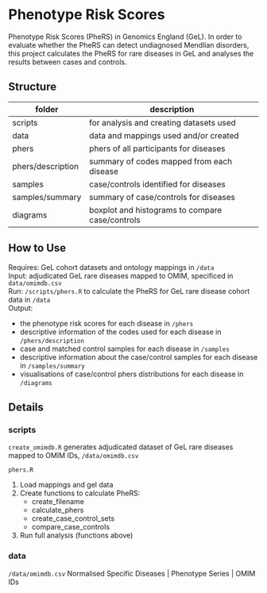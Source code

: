 # Phenotype Risk Scores

Phenotype Risk Scores (PheRS) in Genomics England (GeL). In order to evaluate whether the PheRS can detect undiagnosed Mendlian disorders, this project calculates the PheRS for rare diseases in GeL and analyses the results between cases and controls.  


## Structure

folder              | description
--------------------|---------------------------------------------------
scripts            | for analysis and creating datasets used
data               | data and mappings used and/or created
phers              | phers of all participants for diseases 
phers/description  | summary of codes mapped from each disease
samples            | case/controls identified for diseases
samples/summary    | summary of case/controls for diseases
diagrams           | boxplot and histograms to compare case/controls

## How to Use
Requires: GeL cohort datasets and ontology mappings in `/data`  
Input: adjudicated GeL rare diseases mapped to OMIM, specificed in `data/omimdb.csv`  
Run: `/scripts/phers.R` to calculate the PheRS for GeL rare disease cohort data in `/data`    
Output:  
-  the phenotype risk scores for each disease in `/phers`
-  descriptive information of the codes used for each disease in `/phers/description`
-  case and matched control samples for each disease in `/samples`
-  descriptive information about the case/control samples for each disease in `/samples/summary`
-  visualisations of case/control phers distributions for each disease in `/diagrams`


## Details

### scripts

`create_omimdb.R` 
generates adjudicated dataset of GeL rare diseases mapped to OMIM IDs, `/data/omimdb.csv`    


`phers.R`  
1. Load mappings and gel data  
1. Create functions to calculate PheRS:
    - create_filename
    - calculate_phers
    - create_case_control_sets
    - compare_case_controls
1. Run full analysis (functions above)


### data

`/data/omimdb.csv`     Normalised Specific Diseases | Phenotype Series | OMIM IDs  
